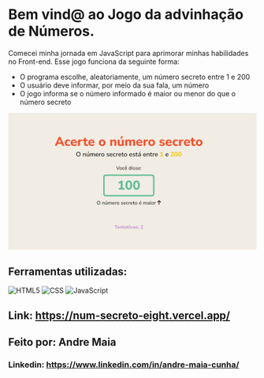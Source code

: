 # Bem vind@ ao Jogo da advinhação de Números.

Comecei minha jornada em JavaScript para aprimorar minhas habilidades no Front-end. Esse jogo funciona da seguinte forma:

* O programa escolhe, aleatoriamente, um número secreto entre 1 e 200
* O usuário deve informar, por meio da sua fala, um número
* O jogo informa se o número informado é maior ou menor do que o número secreto

![image](Captura%20de%20tela%202024-01-31%20111145.png)

## Ferramentas utilizadas:
![HTML5](https://img.shields.io/badge/-HTML5-333333?style=flat&logo=HTML5)
![CSS](https://img.shields.io/badge/-CSS-333333?style=flat&logo=CSS3&logoColor=1572B6)
![JavaScript](https://img.shields.io/badge/-JavaScript-333333?style=flat&logo=javascript)

## Link: https://num-secreto-eight.vercel.app/

## Feito por: Andre Maia

### Linkedin: https://www.linkedin.com/in/andre-maia-cunha/
